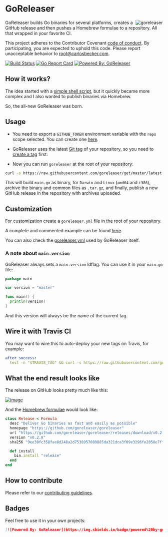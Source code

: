 # GoReleaser

<img src="https://avatars2.githubusercontent.com/u/24697112?v=3&s=200" alt="goreleaser" align="right" />

GoReleaser builds Go binaries for several platforms, creates a GitHub release and then
pushes a Homebrew formulae to a repository. All that wrapped in your favorite CI.

This project adheres to the Contributor Covenant [code of conduct](CODE_OF_CONDUCT.md).
By participating, you are expected to uphold this code. Please report unacceptable behavior to root@carlosbecker.com.

[![Build Status](https://travis-ci.org/goreleaser/goreleaser.svg?branch=master)](https://travis-ci.org/goreleaser/goreleaser) [![Go Report Card](https://goreportcard.com/badge/github.com/goreleaser/goreleaser)](https://goreportcard.com/report/github.com/goreleaser/goreleaser) [![Powered By: GoReleaser](https://img.shields.io/badge/powered%20by-goreleaser-green.svg?style=flat-square)](https://github.com/goreleaser)

## How it works?

The idea started with a [simple shell script](https://github.com/goreleaser/old-go-releaser),
but it quickly became more complex and I also wanted to publish binaries via
Homebrew.

So, the all-new GoReleaser was born.

## Usage

- You need to export a `GITHUB_TOKEN` environment variable with
the `repo` scope selected. You can create one [here](https://github.com/settings/tokens/new).

- GoReleaser uses the latest [Git tag](https://git-scm.com/book/en/v2/Git-Basics-Tagging) of your repository,
so you need to [create a tag](https://git-scm.com/book/en/v2/Git-Basics-Tagging#Annotated-Tags) first.

- Now you can run `goreleaser` at the root of your repository:

```sh
curl -s https://raw.githubusercontent.com/goreleaser/get/master/latest | bash
```

This will build `main.go` as binary, for `Darwin` and `Linux`
(`amd64` and `i386`), archive the binary and common files as `.tar.gz`,
and finally, publish a new GitHub release in the repository with
archives uploaded.

## Customization

For customization create a `goreleaser.yml` file in the root of your repository.

A complete and commented example can be found [here](/goreleaser.example.yml).

You can also check the [goreleaser.yml](/goreleaser.yml) used by GoReleaser
itself.

### A note about `main.version`

GoReleaser always sets a `main.version` ldflag. You can use it in your
`main.go` file:

```go
package main

var version = "master"

func main() {
  println(version)
}
```

And this version will always be the name of the current tag.

## Wire it with Travis CI

You may want to wire this to auto-deploy your new tags on Travis, for example:

```yaml
after_success:
  test -n "$TRAVIS_TAG" && curl -s https://raw.githubusercontent.com/goreleaser/get/master/latest | bash
```

## What the end result looks like

The release on GitHub looks pretty much like this:

[![image](https://cloud.githubusercontent.com/assets/245435/21578845/09404c8a-cf78-11e6-92d7-165ddc03ca6c.png)
](https://github.com/goreleaser/goreleaser/releases)

And the [Homebrew formulae](https://github.com/goreleaser/homebrew-tap/blob/master/release.rb) would look like:

```rb
class Release < Formula
  desc "Deliver Go binaries as fast and easily as possible"
  homepage "https://github.com/goreleaser/goreleaser"
  url "https://github.com/goreleaser/goreleaser/releases/download/v0.2.8/release_Darwin_x86_64.tar.gz"
  version "v0.2.8"
  sha256 "9ee30fc358fae8d248a2d7538957089885da321dca3f09e3296fe2058e7fff74"

  def install
    bin.install "release"
  end
end
```

## How to contribute

Please refer to our [contributing guidelines](/CONTRIBUTING.md).

## Badges

Feel free to use it in your own projects:

```md
[![Powered By: GoReleaser](https://img.shields.io/badge/powered%20by-goreleaser-green.svg?style=flat-square)](https://github.com/goreleaser)
```

